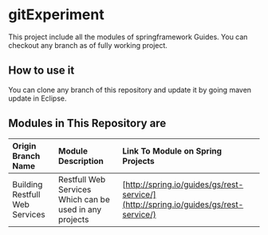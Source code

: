 # gitExperiment
  This project include all the modules of springframework Guides. 
  You can checkout any branch as of fully working project.
  
## How to use it
  You can clone any branch of this repository and update it by going maven update in Eclipse.

## Modules in This Repository are
	

| Origin Branch Name        | Module Description           | Link To Module on Spring Projects  |
| :------------- |:-------------| :-----|
| Building Restfull Web Services     | Restfull Web Services Which can be used in any projects |[http://spring.io/guides/gs/rest-service/](http://spring.io/guides/gs/rest-service/)|
